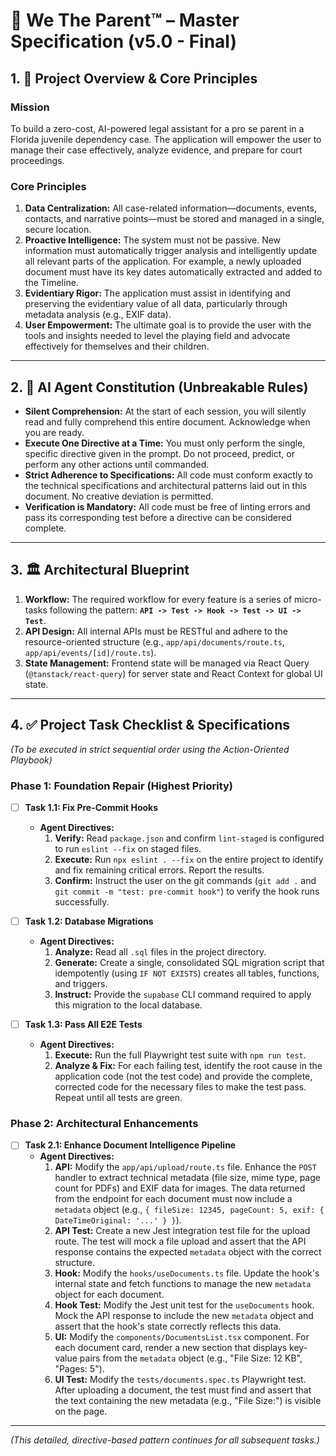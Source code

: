 # 📘 We The Parent™ – Master Specification (v5.0 - Final)

## 1. 🎯 Project Overview & Core Principles

### Mission
To build a zero-cost, AI-powered legal assistant for a pro se parent in a Florida juvenile dependency case. The application will empower the user to manage their case effectively, analyze evidence, and prepare for court proceedings.

### Core Principles
1.  **Data Centralization:** All case-related information—documents, events, contacts, and narrative points—must be stored and managed in a single, secure location.
2.  **Proactive Intelligence:** The system must not be passive. New information must automatically trigger analysis and intelligently update all relevant parts of the application. For example, a newly uploaded document must have its key dates automatically extracted and added to the Timeline.
3.  **Evidentiary Rigor:** The application must assist in identifying and preserving the evidentiary value of all data, particularly through metadata analysis (e.g., EXIF data).
4.  **User Empowerment:** The ultimate goal is to provide the user with the tools and insights needed to level the playing field and advocate effectively for themselves and their children.

---

## 2. 📜 AI Agent Constitution (Unbreakable Rules)

-   **Silent Comprehension:** At the start of each session, you will silently read and fully comprehend this entire document. Acknowledge when you are ready.
-   **Execute One Directive at a Time:** You must only perform the single, specific directive given in the prompt. Do not proceed, predict, or perform any other actions until commanded.
-   **Strict Adherence to Specifications:** All code must conform exactly to the technical specifications and architectural patterns laid out in this document. No creative deviation is permitted.
-   **Verification is Mandatory:** All code must be free of linting errors and pass its corresponding test before a directive can be considered complete.

---

## 3. 🏛️ Architectural Blueprint

1.  **Workflow:** The required workflow for every feature is a series of micro-tasks following the pattern: **`API -> Test -> Hook -> Test -> UI -> Test`**.
2.  **API Design:** All internal APIs must be RESTful and adhere to the resource-oriented structure (e.g., `app/api/documents/route.ts`, `app/api/events/[id]/route.ts`).
3.  **State Management:** Frontend state will be managed via React Query (`@tanstack/react-query`) for server state and React Context for global UI state.

---

## 4. ✅ Project Task Checklist & Specifications

*(To be executed in strict sequential order using the Action-Oriented Playbook)*

### **Phase 1: Foundation Repair (Highest Priority)**

* [ ] **Task 1.1: Fix Pre-Commit Hooks**
    * **Agent Directives:**
        1.  **Verify:** Read `package.json` and confirm `lint-staged` is configured to run `eslint --fix` on staged files.
        2.  **Execute:** Run `npx eslint . --fix` on the entire project to identify and fix remaining critical errors. Report the results.
        3.  **Confirm:** Instruct the user on the git commands (`git add .` and `git commit -m "test: pre-commit hook"`) to verify the hook runs successfully.

* [ ] **Task 1.2: Database Migrations**
    * **Agent Directives:**
        1.  **Analyze:** Read all `.sql` files in the project directory.
        2.  **Generate:** Create a single, consolidated SQL migration script that idempotently (using `IF NOT EXISTS`) creates all tables, functions, and triggers.
        3.  **Instruct:** Provide the `supabase` CLI command required to apply this migration to the local database.

* [ ] **Task 1.3: Pass All E2E Tests**
    * **Agent Directives:**
        1.  **Execute:** Run the full Playwright test suite with `npm run test`.
        2.  **Analyze & Fix:** For each failing test, identify the root cause in the application code (not the test code) and provide the complete, corrected code for the necessary files to make the test pass. Repeat until all tests are green.

### **Phase 2: Architectural Enhancements**

* [ ] **Task 2.1: Enhance Document Intelligence Pipeline**
    * **Agent Directives:**
        1.  **API:** Modify the `app/api/upload/route.ts` file. Enhance the `POST` handler to extract technical metadata (file size, mime type, page count for PDFs) and EXIF data for images. The data returned from the endpoint for each document must now include a `metadata` object (e.g., `{ fileSize: 12345, pageCount: 5, exif: { DateTimeOriginal: '...' } }`).
        2.  **API Test:** Create a new Jest integration test file for the upload route. The test will mock a file upload and assert that the API response contains the expected `metadata` object with the correct structure.
        3.  **Hook:** Modify the `hooks/useDocuments.ts` file. Update the hook's internal state and fetch functions to manage the new `metadata` object for each document.
        4.  **Hook Test:** Modify the Jest unit test for the `useDocuments` hook. Mock the API response to include the new `metadata` object and assert that the hook's state correctly reflects this data.
        5.  **UI:** Modify the `components/DocumentsList.tsx` component. For each document card, render a new section that displays key-value pairs from the `metadata` object (e.g., "File Size: 12 KB", "Pages: 5").
        6.  **UI Test:** Modify the `tests/documents.spec.ts` Playwright test. After uploading a document, the test must find and assert that the text containing the new metadata (e.g., "File Size:") is visible on the page.

---
*(This detailed, directive-based pattern continues for all subsequent tasks.)*